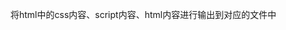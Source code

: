 <!--
 * @Author: wangzhenggui jianjia.wzg@raycloud.com
 * @Date: 2022-10-10 15:06:56
 * @LastEditors: wangzhenggui jianjia.wzg@raycloud.com
 * @LastEditTime: 2022-10-10 15:07:45
 * @FilePath: /node_demo/读取文件-输出文件/README.MD
 * @Description: 
 * 
 * Copyright (c) 2022 by wangzhenggui jianjia.wzg@raycloud.com, All Rights Reserved. 
-->
将html中的css内容、script内容、html内容进行输出到对应的文件中